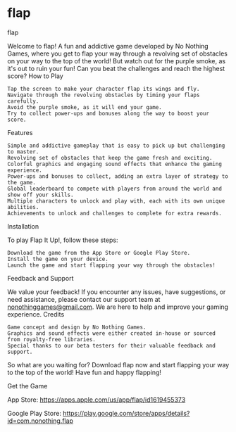 # flap
flap

Welcome to flap! A fun and addictive game developed by No Nothing Games, where you get to flap your way through a revolving set of obstacles on your way to the top of the world! But watch out for the purple smoke, as it's out to ruin your fun! Can you beat the challenges and reach the highest score?
How to Play

    Tap the screen to make your character flap its wings and fly.
    Navigate through the revolving obstacles by timing your flaps carefully.
    Avoid the purple smoke, as it will end your game.
    Try to collect power-ups and bonuses along the way to boost your score.

Features

    Simple and addictive gameplay that is easy to pick up but challenging to master.
    Revolving set of obstacles that keep the game fresh and exciting.
    Colorful graphics and engaging sound effects that enhance the gaming experience.
    Power-ups and bonuses to collect, adding an extra layer of strategy to the game.
    Global leaderboard to compete with players from around the world and show off your skills.
    Multiple characters to unlock and play with, each with its own unique abilities.
    Achievements to unlock and challenges to complete for extra rewards.

Installation

To play Flap It Up!, follow these steps:

    Download the game from the App Store or Google Play Store.
    Install the game on your device.
    Launch the game and start flapping your way through the obstacles!

Feedback and Support

We value your feedback! If you encounter any issues, have suggestions, or need assistance, please contact our support team at nonothinggames@gmail.com. We are here to help and improve your gaming experience.
Credits

    Game concept and design by No Nothing Games.
    Graphics and sound effects were either created in-house or sourced from royalty-free libraries.
    Special thanks to our beta testers for their valuable feedback and support.

So what are you waiting for? Download flap now and start flapping your way to the top of the world! Have fun and happy flapping!

Get the Game

App Store: https://apps.apple.com/us/app/flap/id1619455373

Google Play Store: https://play.google.com/store/apps/details?id=com.nonothing.flap
